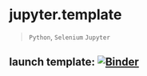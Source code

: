 # jupyter.template
 > `Python`,
 > `Selenium`
 > `Jupyter`

## launch template: [![Binder](https://mybinder.org/badge_logo.svg)](https://mybinder.org/v2/gh/climateamante/jupyter.template.project/master?filepath=template.ipynb)
